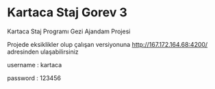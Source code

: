 # Kartaca Staj Gorev 3
Kartaca Staj Programı Gezi Ajandam Projesi

Projede eksiklikler olup çalışan versiyonuna http://167.172.164.68:4200/ adresinden ulaşabilirsiniz

username : kartaca

password : 123456
